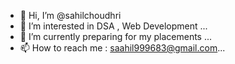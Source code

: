 - 👋 Hi, I’m @sahilchoudhri
- 👀 I’m interested in DSA , Web Development ...
- 🌱 I’m currently preparing for my placements ...
- 📫 How to reach me : saahil999683@gmail.com...

<!---
sahilchoudhri/sahilchoudhri is a ✨ special ✨ repository because its `README.md` (this file) appears on your GitHub profile.
You can click the Preview link to take a look at your changes.
--->
